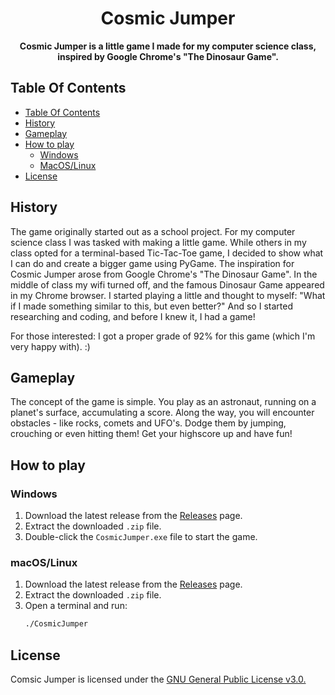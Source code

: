 <div align="center">
  <h1 align="center"> Cosmic Jumper </h1>
  <p align="center">
    <strong>Cosmic Jumper is a little game I made for my computer science class, inspired by Google Chrome's "The Dinosaur Game".</strong>
  </p>
</div>

## Table Of Contents
- [Table Of Contents](#table-of-contents)
- [History](#history)
- [Gameplay](#gameplay)
- [How to play](#how-to-play)
  - [Windows](#windows)
  - [MacOS/Linux](#macOS/linux)
- [License](#license)

## History
The game originally started out as a school project. For my computer science class I was tasked with making a little game.
While others in my class opted for a terminal-based Tic-Tac-Toe game, I decided to show what I can do and create a bigger game using PyGame.
The inspiration for Cosmic Jumper arose from Google Chrome's "The Dinosaur Game". In the middle of class my wifi turned off, and the famous Dinosaur Game appeared in my Chrome browser.
I started playing a little and thought to myself: "What if I made something similar to this, but even better?"
And so I started researching and coding, and before I knew it, I had a game!

For those interested: I got a proper grade of 92% for this game (which I'm very happy with). :)

## Gameplay
The concept of the game is simple. You play as an astronaut, running on a planet's surface, accumulating a score.
Along the way, you will encounter obstacles - like rocks, comets and UFO's.
Dodge them by jumping, crouching or even hitting them!
Get your highscore up and have fun!

## How to play
### Windows
1. Download the latest release from the [Releases](https://github.com/cosmic-jumper/releases) page.
2. Extract the downloaded `.zip` file.
3. Double-click the `CosmicJumper.exe` file to start the game.

### macOS/Linux
1. Download the latest release from the [Releases](https://github.com/cosmic-jumper/releases) page.
2. Extract the downloaded `.zip` file.
3. Open a terminal and run:
   ```bash
   ./CosmicJumper

## License
Comsic Jumper is licensed under the [GNU General Public License v3.0.](LICENSE)
